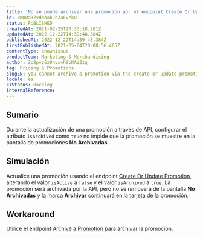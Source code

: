 ```yaml
---
title: 'No se puede archivar una promoción por el endpoint Create Or Update Promotion'
id: 3MUDa3ZvdhoahJhZ4FvekO
status: PUBLISHED
createdAt: 2021-02-25T20:33:18.281Z
updatedAt: 2022-12-22T14:39:48.384Z
publishedAt: 2022-12-22T14:39:48.384Z
firstPublishedAt: 2021-05-04T20:08:56.465Z
contentType: knownIssue
productTeam: Marketing & Merchandising
author: 2o8pvz6z9hvxvhSoKAiZzg
tag: Pricing & Promotions
slugEN: you-cannot-archive-a-promotion-via-the-create-or-update-promotion-endpoint
locale: es
kiStatus: Backlog
internalReference: 
---
```


## Sumario

Durante la actualización de una promoción a través de API, configurar el atributo `isArchived` como `true` no impide que la promoción se muestre en la pantalla de promociones **No Archivadas**.

## Simulación

Actualice una promoción usando el endpoint [Create Or Update Promotion](https://developers.vtex.com/vtex-rest-api/reference/createorupdatecalculatorconfiguration), alterando el valor `isActive` a `false` y el valor `isArchived` a `true`. La promoción será archivada por la API, pero no se removerá de la pantalla **No Archivadas** y la marca **Archivar** continuará en la tarjeta de la promoción.

## Workaround

Utilice el endpoint [Archive a Promotion](https://developers.vtex.com/vtex-rest-api/reference/archivepromotion-1) para archivar la promoción.

